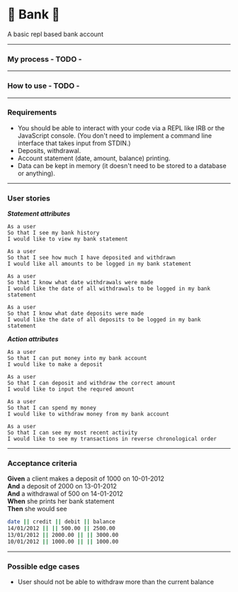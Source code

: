 # :bank: Bank :bank:
A basic repl based bank account

-----
### My process - TODO -

-----
### How to use - TODO -

---
### Requirements

* You should be able to interact with your code via a REPL like IRB or the JavaScript console.  (You don't need to implement a command line interface that takes input from STDIN.)
* Deposits, withdrawal.
* Account statement (date, amount, balance) printing.
* Data can be kept in memory (it doesn't need to be stored to a database or anything).

---
### User stories
_**Statement attributes**_
```
As a user
So that I see my bank history
I would like to view my bank statement
```
```
As a user
So that I see how much I have deposited and withdrawn
I would like all amounts to be logged in my bank statement
```
```
As a user
So that I know what date withdrawals were made
I would like the date of all withdrawals to be logged in my bank statement
```
```
As a user
So that I know what date deposits were made
I would like the date of all deposits to be logged in my bank statement
```
_**Action attributes**_
```
As a user
So that I can put money into my bank account
I would like to make a deposit
```
```
As a user
So that I can deposit and withdraw the correct amount
I would like to input the requred amount
```
```
As a user
So that I can spend my money
I would like to withdraw money from my bank account
```
```
As a user
So that I can see my most recent activity
I would like to see my transactions in reverse chronological order
```
---
### Acceptance criteria

**Given** a client makes a deposit of 1000 on 10-01-2012  
**And** a deposit of 2000 on 13-01-2012  
**And** a withdrawal of 500 on 14-01-2012  
**When** she prints her bank statement  
**Then** she would see

```bash
date || credit || debit || balance
14/01/2012 || || 500.00 || 2500.00
13/01/2012 || 2000.00 || || 3000.00
10/01/2012 || 1000.00 || || 1000.00
```
---
### Possible edge cases

- User should not be able to withdraw more than the current balance
